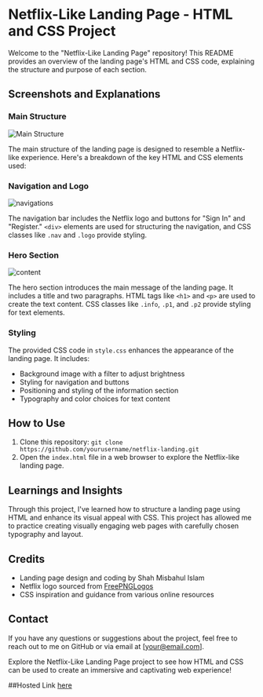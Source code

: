 # Netflix-Like Landing Page - HTML and CSS Project

Welcome to the "Netflix-Like Landing Page" repository! This README provides an overview of the landing page's HTML and CSS code, explaining the structure and purpose of each section.

## Screenshots and Explanations

### Main Structure

![Main Structure](https://github.com/shah9380/NetflixHome/assets/130676464/23eb16b3-4495-44da-ae70-7c79b9f38f58)

The main structure of the landing page is designed to resemble a Netflix-like experience. Here's a breakdown of the key HTML and CSS elements used:

### Navigation and Logo

![navigations ](https://github.com/shah9380/NetflixHome/assets/130676464/fc647a28-8e18-4389-8d1e-a98e36757822)

The navigation bar includes the Netflix logo and buttons for "Sign In" and "Register." `<div>` elements are used for structuring the navigation, and CSS classes like `.nav` and `.logo` provide styling.

### Hero Section

![content](https://github.com/shah9380/NetflixHome/assets/130676464/51daee4a-43ae-471e-a908-ae82907ae519)

The hero section introduces the main message of the landing page. It includes a title and two paragraphs. HTML tags like `<h1>` and `<p>` are used to create the text content. CSS classes like `.info`, `.p1`, and `.p2` provide styling for text elements.

### Styling

The provided CSS code in `style.css` enhances the appearance of the landing page. It includes:
- Background image with a filter to adjust brightness
- Styling for navigation and buttons
- Positioning and styling of the information section
- Typography and color choices for text content

## How to Use

1. Clone this repository: `git clone https://github.com/yourusername/netflix-landing.git`
2. Open the `index.html` file in a web browser to explore the Netflix-like landing page.

## Learnings and Insights

Through this project, I've learned how to structure a landing page using HTML and enhance its visual appeal with CSS. This project has allowed me to practice creating visually engaging web pages with carefully chosen typography and layout.

## Credits

- Landing page design and coding by Shah Misbahul Islam
- Netflix logo sourced from [FreePNGLogos](https://www.freepnglogos.com)
- CSS inspiration and guidance from various online resources

## Contact

If you have any questions or suggestions about the project, feel free to reach out to me on GitHub or via email at [your@email.com].

Explore the Netflix-Like Landing Page project to see how HTML and CSS can be used to create an immersive and captivating web experience!

##Hosted Link
[here](https://shah9380.github.io/NetflixHome/)
